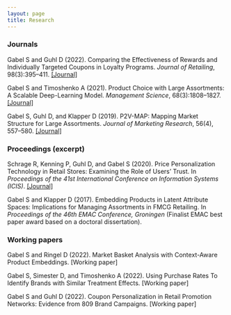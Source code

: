 ```yaml
---
layout: page
title: Research
---
```



### Journals

Gabel S and Guhl D (2022). Comparing the Effectiveness of Rewards and Individually Targeted Coupons in Loyalty Programs. _Journal of Retailing_, 98(3):395–411. [[Journal]](https://doi.org/10.1016/j.jretai.2021.08.001)

Gabel S and Timoshenko A (2021). Product Choice with Large Assortments: A Scalable Deep-Learning Model. _Management Science_, 68(3):1808–1827. [[Journal]](https://doi.org/10.1287/mnsc.2021.3969)

Gabel S, Guhl D, and Klapper D (2019). P2V-MAP: Mapping Market Structure for Large Assortments. _Journal of Marketing Research_, 56(4), 557–580. [[Journal]](https://doi.org/10.1177%2F0022243719833631)


### Proceedings (excerpt)

Schrage R, Kenning P, Guhl D, and Gabel S (2020). Price Personalization Technology in Retail Stores: Examining the Role of Users’ Trust. In _Proceedings of the 41st International Conference on Information Systems (ICIS)_. [[Journal]](https://aisel.aisnet.org/icis2020/implement_adopt/implement_adopt/7/)

Gabel S and Klapper D (2017). Embedding Products in Latent Attribute Spaces: Implications for Managing Assortments in FMCG Retailing. In _Proceedings of the 46th EMAC Conference, Groningen_ (Finalist EMAC best paper award based on a doctoral dissertation).


### Working papers

Gabel S and Ringel D (2022). Market Basket Analysis with Context-Aware Product Embeddings. [Working paper]

Gabel S, Simester D, and Timoshenko A (2022). Using Purchase Rates To Identify Brands with Similar Treatment Effects. [Working paper]

Gabel S and Guhl D (2022). Coupon Personalization in Retail Promotion Networks: Evidence from 809 Brand Campaigns. [Working paper]

